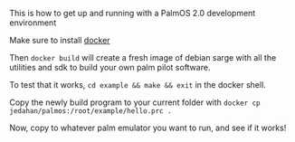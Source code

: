 This is how to get up and running with a PalmOS 2.0 development environment


Make sure to install [docker](http://docker.io)

Then `docker build` will create a fresh image of debian sarge with all the utilities and sdk to build your own palm pilot software.

To test that it works, `cd example && make && exit` in the docker shell.

Copy the newly build program to your current folder with `docker cp jedahan/palmos:/root/example/hello.prc .`

Now, copy to whatever palm emulator you want to run, and see if it works!
